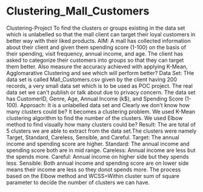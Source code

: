 # Clustering_Mall_Customers
Clustering-Project To find the clusters or groups existing in the data set which is unlabelled so that the mall client can target their loyal customers in better way with their liked products.  AIM: A mall has collected information about their client and given them spending score (1-100) on the basis of their spending, visit frequency, annual income, and age. The client has asked to categorize their customers into groups so that they can target them better. Also measure the accuracy achieved with applying K-Mean, Agglomarative Clustering and see which will perform better?  Data Set: THe data set is called Mall_Customers.csv given by the client having 200 records, a very small data set which is to be used as POC project. The real data set we can't publish or talk about due to privacy concern. The data set has CustomerID, Genre, Age, Annual Income (k$), and Spending Score (1-100).  Approach: It is a unlabelled data set and Clearly we don’t know how many clusters could be? It becomes a clustering problem. We used K-Mean clustering algorithm to find the number of the clusters. We used Elbow method to find visually how many clusters could be?  Result: The are total of 5 clusters we are able to extract from the data set.The clusters were namely Target, Standard, Careless, Sensible, and Careful. Target: The annual income and spending score are higher. Standard: The annual income and spending score both are in mid range. Careless: Annual income are less but the spends more. Careful: Annual income on higher side but they spends less. Sensible: Both annual income and spending score are on lower side means their income are less so they donot spends more.  The process based on the Elbow method and WCSS=Within cluster sum of square parameter to decide the number of clusters we can have.
